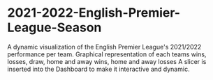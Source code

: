 # 2021-2022-English-Premier-League-Season
A dynamic visualization of the English Premier League's 2021/2022 performance per team.
Graphical representation of each teams wins, losses, draw, home and away wins, home and away losses
A slicer is inserted into the Dashboard to make it interactive and dynamic.
